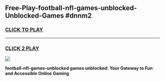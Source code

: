 
## Free-Play-football-nfl-games-unblocked-Unblocked-Games #dnnm2
<h3>
<a href="https://news.freeplayer.one?title=football-nfl-games-unblocked&ref=8M">CLICK TO PLAY</a></h3>
<hr>

<h3>
<a href="https://news.freeplayer.one?title=football-nfl-games-unblocked&ref=8M">CLICK 2 PLAY</a>
  
</h3>

<a href="https://news.freeplayer.one?title=football-nfl-games-unblocked&ref=8M"><img src="https://clearcache.store/games.png"></a>


**football-nfl-games-unblocked games unblocked: Your Gateway to Fun and Accessible Online Gaming**
